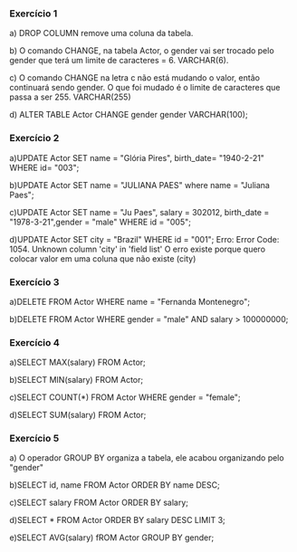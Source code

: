 ### Exercício 1
a) DROP COLUMN remove uma coluna da tabela.

b) O comando CHANGE, na tabela Actor, o gender vai ser trocado pelo gender que terá um limite de caracteres = 6. VARCHAR(6).

c) O comando CHANGE na letra c não está mudando o valor, então continuará sendo gender. O que foi mudado é o limite de caracteres que passa a ser 255.
VARCHAR(255)

d) ALTER TABLE Actor CHANGE gender gender VARCHAR(100);

### Exercício 2
a)UPDATE Actor SET name = "Glória Pires", birth_date= "1940-2-21" WHERE id= "003";

b)UPDATE Actor SET name = "JULIANA PAES" where name = "Juliana Paes";

c)UPDATE Actor SET name = "Ju Paes", salary = 302012, birth_date = "1978-3-21",gender = "male" WHERE id = "005";

d)UPDATE Actor SET city = "Brazil" WHERE id = "001";
Erro: Error Code: 1054. Unknown column 'city' in 'field list'
O erro existe porque quero colocar valor em uma coluna que não existe (city)

### Exercício 3
a)DELETE FROM Actor WHERE name = "Fernanda Montenegro";

b)DELETE FROM Actor WHERE gender = "male" AND salary > 100000000;

### Exercício 4
a)SELECT MAX(salary) FROM Actor;

b)SELECT MIN(salary) FROM Actor;

c)SELECT COUNT(*) FROM Actor WHERE gender = "female";

d)SELECT SUM(salary) FROM Actor;

### Exercício 5
a) O operador GROUP BY organiza a tabela, ele acabou organizando pelo "gender"

b)SELECT id, name FROM Actor ORDER BY name DESC;

c)SELECT salary FROM Actor ORDER BY salary;

d)SELECT * FROM Actor ORDER BY salary DESC LIMIT 3;

e)SELECT AVG(salary) fROM Actor GROUP BY gender;
